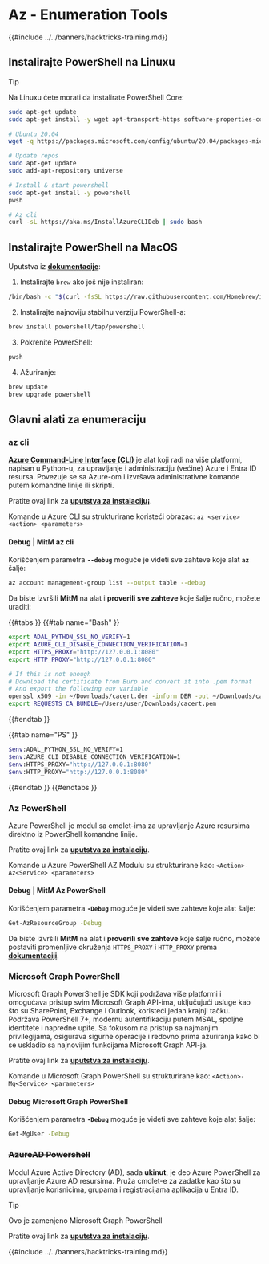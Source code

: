 # Az - Enumeration Tools

{{#include ../../banners/hacktricks-training.md}}

## Instalirajte PowerShell na Linuxu

> [!TIP]
> Na Linuxu ćete morati da instalirate PowerShell Core:
```bash
sudo apt-get update
sudo apt-get install -y wget apt-transport-https software-properties-common

# Ubuntu 20.04
wget -q https://packages.microsoft.com/config/ubuntu/20.04/packages-microsoft-prod.deb

# Update repos
sudo apt-get update
sudo add-apt-repository universe

# Install & start powershell
sudo apt-get install -y powershell
pwsh

# Az cli
curl -sL https://aka.ms/InstallAzureCLIDeb | sudo bash
```
## Instalirajte PowerShell na MacOS

Uputstva iz [**dokumentacije**](https://learn.microsoft.com/en-us/powershell/scripting/install/installing-powershell-on-macos?view=powershell-7.4):

1. Instalirajte `brew` ako još nije instaliran:
```bash
/bin/bash -c "$(curl -fsSL https://raw.githubusercontent.com/Homebrew/install/HEAD/install.sh)"
```
2. Instalirajte najnoviju stabilnu verziju PowerShell-a:
```sh
brew install powershell/tap/powershell
```
3. Pokrenite PowerShell:
```sh
pwsh
```
4. Ažuriranje:
```sh
brew update
brew upgrade powershell
```
## Glavni alati za enumeraciju

### az cli

[**Azure Command-Line Interface (CLI)**](https://learn.microsoft.com/en-us/cli/azure/install-azure-cli) je alat koji radi na više platformi, napisan u Python-u, za upravljanje i administraciju (većine) Azure i Entra ID resursa. Povezuje se sa Azure-om i izvršava administrativne komande putem komandne linije ili skripti.

Pratite ovaj link za [**uputstva za instalaciju¡**](https://learn.microsoft.com/en-us/cli/azure/install-azure-cli#install).

Komande u Azure CLI su strukturirane koristeći obrazac: `az <service> <action> <parameters>`

#### Debug | MitM az cli

Korišćenjem parametra **`--debug`** moguće je videti sve zahteve koje alat **`az`** šalje:
```bash
az account management-group list --output table --debug
```
Da biste izvršili **MitM** na alat i **proverili sve zahteve** koje šalje ručno, možete uraditi:

{{#tabs }}
{{#tab name="Bash" }}
```bash
export ADAL_PYTHON_SSL_NO_VERIFY=1
export AZURE_CLI_DISABLE_CONNECTION_VERIFICATION=1
export HTTPS_PROXY="http://127.0.0.1:8080"
export HTTP_PROXY="http://127.0.0.1:8080"

# If this is not enough
# Download the certificate from Burp and convert it into .pem format
# And export the following env variable
openssl x509 -in ~/Downloads/cacert.der -inform DER -out ~/Downloads/cacert.pem -outform PEM
export REQUESTS_CA_BUNDLE=/Users/user/Downloads/cacert.pem
```
{{#endtab }}

{{#tab name="PS" }}
```bash
$env:ADAL_PYTHON_SSL_NO_VERIFY=1
$env:AZURE_CLI_DISABLE_CONNECTION_VERIFICATION=1
$env:HTTPS_PROXY="http://127.0.0.1:8080"
$env:HTTP_PROXY="http://127.0.0.1:8080"
```
{{#endtab }}
{{#endtabs }}

### Az PowerShell

Azure PowerShell je modul sa cmdlet-ima za upravljanje Azure resursima direktno iz PowerShell komandne linije.

Pratite ovaj link za [**uputstva za instalaciju**](https://learn.microsoft.com/en-us/powershell/azure/install-azure-powershell).

Komande u Azure PowerShell AZ Modulu su strukturirane kao: `<Action>-Az<Service> <parameters>`

#### Debug | MitM Az PowerShell

Korišćenjem parametra **`-Debug`** moguće je videti sve zahteve koje alat šalje:
```bash
Get-AzResourceGroup -Debug
```
Da biste izvršili **MitM** na alat i **proverili sve zahteve** koje šalje ručno, možete postaviti promenljive okruženja `HTTPS_PROXY` i `HTTP_PROXY` prema [**dokumentaciji**](https://learn.microsoft.com/en-us/powershell/azure/az-powershell-proxy).

### Microsoft Graph PowerShell

Microsoft Graph PowerShell je SDK koji podržava više platformi i omogućava pristup svim Microsoft Graph API-ima, uključujući usluge kao što su SharePoint, Exchange i Outlook, koristeći jedan krajnji tačku. Podržava PowerShell 7+, modernu autentifikaciju putem MSAL, spoljne identitete i napredne upite. Sa fokusom na pristup sa najmanjim privilegijama, osigurava sigurne operacije i redovno prima ažuriranja kako bi se uskladio sa najnovijim funkcijama Microsoft Graph API-ja.

Pratite ovaj link za [**uputstva za instalaciju**](https://learn.microsoft.com/en-us/powershell/microsoftgraph/installation).

Komande u Microsoft Graph PowerShell su strukturirane kao: `<Action>-Mg<Service> <parameters>`

#### Debug Microsoft Graph PowerShell

Korišćenjem parametra **`-Debug`** moguće je videti sve zahteve koje alat šalje:
```bash
Get-MgUser -Debug
```
### ~~**AzureAD Powershell**~~

Modul Azure Active Directory (AD), sada **ukinut**, je deo Azure PowerShell za upravljanje Azure AD resursima. Pruža cmdlet-e za zadatke kao što su upravljanje korisnicima, grupama i registracijama aplikacija u Entra ID.

> [!TIP]
> Ovo je zamenjeno Microsoft Graph PowerShell

Pratite ovaj link za [**uputstva za instalaciju**](https://www.powershellgallery.com/packages/AzureAD).

{{#include ../../banners/hacktricks-training.md}}
